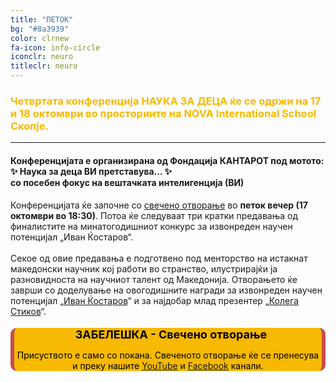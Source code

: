 ```yaml
---
title: "ПЕТОК"
bg: "#8a3939"
color: clrnew
fa-icon: info-circle
iconclr: neuro
titleclr: neuro
---
```


<h3 style="color:#f7b901;">Четвртата конференција НАУКА ЗА ДЕЦА ќе се одржи на 17 и 18 октомври во просториите на NOVA International School Скопје. <hr> <h4>Конференцијата е организирана од Фондација КАНТАРОТ под мотото: <br> ✨ Наука за деца ВИ претставува... ✨ <br> со посебен фокус на вештачката интелигенција (ВИ) </h4></h3>

<div class="info-box">
  <p>
    Конференцијата ќе започне со <a href="#note">свечено отворање</a> во <b>петок вечер (17 октомври во 18:30)</b>. Потоа ќе следуваат три кратки предавања од финалистите на минатогодишниот конкурс за извонреден научен потенцијал „Иван Ќостаров“. <br><br> Секое од овие предавања е подготвено под менторство на истакнат македонски научник кој работи во странство, илустрирајќи ја разновидноста на научниот талент од Македонија. Отворањето ќе заврши со доделување на овогодишните награди за извонреден научен потенцијал „<a href="https://qantarot.substack.com/p/767" target="_blank">Иван Ќостаров</a>“ и за најдобар млад презентер „<a href="https://qantarot.substack.com/p/kolega-stikov-2025" target="_blank">Колега Стиков</a>“.

  </p>
</div>


<div id="note" style="background-color: #f7b901; border-left: 6px solid #c74b4c; border-right: 6px solid #c74b4c; border-radius: 10px; margin-bottom: 15px; text-align: center; color: black;">
  <p style="font-size: 18px; margin-bottom: 10px;">
    <i class="fa fa-info-circle" style="color: #c74b4c; margin-right: 10px;"></i>
    <strong>ЗАБЕЛЕШКА - Свечено отворање</strong>
  </p>
  <p>Присуството е само со покана. Свеченото отворање ќе се пренесува и преку нашите <a href="https://www.youtube.com/@naukazadeca" target="_blank">YouTube</a> и <a href="https://www.facebook.com/profile.php?id=100028366703592" target="_blank">Facebook</a> канали.</p>
</div>

<script>
function toggleIframe() {
  var x = document.getElementById("iframeContainer");
  if (x.style.display === "none") {
    x.style.display = "block";
  } else {
    x.style.display = "none";
  }
}
</script>




<!-- <center>
 <h3>A sprint to push boundaries for collective creativity</h3>

 <p style ="text-align: center;  font-size:20px;">Participants who would like to work on a coding project are welcome to submit their project idea for making MRI research more accessible!</p>
</center> -->

